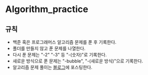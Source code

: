# Algorithm_practice
## 규칙

* 백준 혹은 프로그래머스 알고리즘 문제를 푼 후 기록한다.
* 폴더를 만들지 않고 푼 문제를 나열한다.
* 다시 푼 문제는 "-2" "-3" 등 "-(숫자)"로 기록한다.
* 새로운 방식으로 푼 문제는 "-bubble", "-(새로운 방식)"으로 기록한다.
* 알고리즘 문제 풀이는 [블로그](https://nali.tistory.com/)에 포스팅한다.
